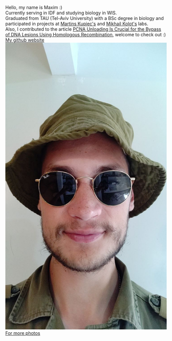 Hello, my name is Maxim :) <br>
Currently serving in IDF and studying biology in WIS. <br>
Graduated from TAU (Tel-Aviv University) with a BSc degree in biology and participated in projects at [Martins Kupiec's](https://cris.tau.ac.il/en/persons/martin-kupiec) and [Mikhail Kolot's](https://cris.tau.ac.il/en/persons/mikhail-kolot) labs. <br>
Also, I contributed to the article [PCNA Unloading Is Crucial for the Bypass of DNA Lesions Using Homologous Recombination](https://www.mdpi.com/1422-0067/25/6/3359), welcome to check out :) <br>
[My github website](maximkuryachiy.github.io) <br>
![Me](/images/ya.jpg) <br>
[For more photos](/pictures.md)
